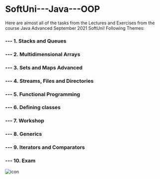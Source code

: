 # SoftUni---Java---OOP
Here are almost all of the tasks from the Lectures and Exercises from the course Java Advanced September 2021 SoftUni!
Following Themes:
### --- 1. Stacks and Queues
### --- 2. Multidimensional Arrays
### --- 3. Sets and Maps Advanced
### --- 4. Streams, Files and Directories
### --- 5. Functional Programming
### --- 6. Defining classes
### --- 7. Workshop
### --- 8. Generics
### --- 9. Iterators and Comparators
### --- 10. Exam
![icon](https://www.google.com/imgres?imgurl=https%3A%2F%2Fsoftuni.bg%2Fcontent%2Fimages%2Fsvg-logos%2Fsoftware-university-logo.svg&imgrefurl=https%3A%2F%2Fsoftuni.bg%2F&tbnid=3y_5dN14d4qNqM&vet=12ahUKEwjd8tSIwu3zAhUm5IUKHfoFCc4QMygDegUIARChAQ..i&docid=IR_ytKl1M-hINM&w=800&h=242&q=softuni%20logos&ved=2ahUKEwjd8tSIwu3zAhUm5IUKHfoFCc4QMygDegUIARChAQ)
